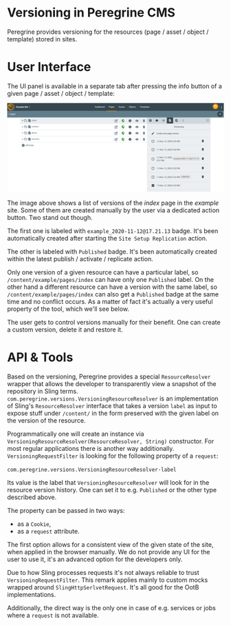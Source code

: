 Versioning in Peregrine CMS
=====

Peregrine provides versioning for the resources (page / asset / object / template) stored in sites.

# User Interface

The UI panel is available in a separate tab after pressing the info button of a given page / asset / object / template:

![Sample Versioning Panel](versioning-panel.png)

The image above shows a list of versions of the _index_ page in the _example_ site. Some of them are created
manually by the user via a dedicated action button. Two stand out though.

The first one is labeled with `example_2020-11-12@17.21.13` badge. It's been automatically created after starting
the `Site Setup Replication` action.

The other is labeled with `Published` badge. It's been automatically created within the latest publish / activate /
replicate action.

Only one version of a given resource can have a particular label, so `/content/example/pages/index` can have only one
`Published` label. On the other hand a different resource can have a version with the same label, so
`/content/example/pages/index` can also get a `Published` badge at the same time and no conflict occurs. As a matter
of fact it's actually a very useful property of the tool, which we'll see below.

The user gets to control versions manually for their benefit. One can create a custom version, delete it and restore it.

# API & Tools

Based on the versioning, Peregrine provides a special `ResourceResolver` wrapper that allows the developer
to transparently view a snapshot of the repository in Sling terms.
`com.peregrine.versions.VersioningResourceResolver` is an implementation of Sling's `ResourceResolver` interface that
takes a version `label` as input to expose stuff under `/content/` in the form preserved with the given label
on the version of the resource.

Programmatically one will create an instance via `VersioningResourceResolver(ResourceResolver, String)` constructor.
For most regular applications there is another way additionally. `VersioningRequestFilter` is looking for the following
property of a `request`:

`com.peregrine.versions.VersioningResourceResolver-label`

Its value is the label that `VersioningResourceResolver` will look for in the resource version history. One can set it
to e.g. `Published` or the other type described above.

The property can be passed in two ways:
* as a `Cookie`,
* as a `request` attribute.

The first option allows for a consistent view of the given state of the site, when applied in the browser manually.
We do not provide any UI for the user to use it, it's an advanced option for the developers only.

Due to how Sling processes requests it's not always reliable to trust `VersioningRequestFilter`. This remark applies
mainly to custom mocks wrapped around `SlingHttpSerlvetRequest`. It's all good for the OotB implementations.

Additionally, the direct way is the only one in case of e.g. services or jobs where a `request` is not available.

